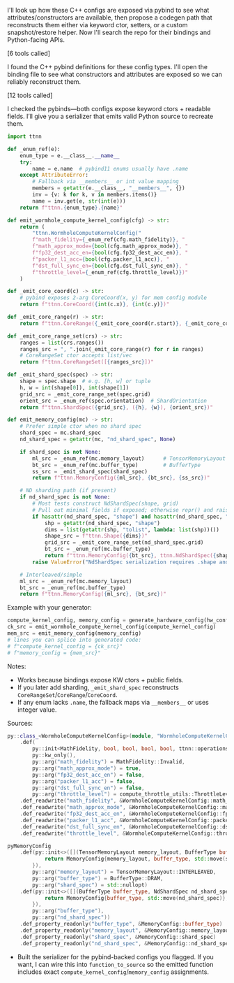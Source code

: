 I'll look up how these C++ configs are exposed via pybind to see what attributes/constructors are available, then propose a codegen path that reconstructs them either via keyword ctor, setters, or a custom snapshot/restore helper. Now I'll search the repo for their bindings and Python-facing APIs.

[6 tools called]

I found the C++ pybind definitions for these config types. I'll open the binding file to see what constructors and attributes are exposed so we can reliably reconstruct them.

[12 tools called]

I checked the pybinds—both configs expose keyword ctors + readable fields. I’ll give you a serializer that emits valid Python source to recreate them.

```python
import ttnn

def _enum_ref(e):
    enum_type = e.__class__.__name__
    try:
        name = e.name  # pybind11 enums usually have .name
    except AttributeError:
        # Fallback via __members__ or int value mapping
        members = getattr(e.__class__, "__members__", {})
        inv = {v: k for k, v in members.items()}
        name = inv.get(e, str(int(e)))
    return f"ttnn.{enum_type}.{name}"

def emit_wormhole_compute_kernel_config(cfg) -> str:
    return (
        "ttnn.WormholeComputeKernelConfig("
        f"math_fidelity={_enum_ref(cfg.math_fidelity)}, "
        f"math_approx_mode={bool(cfg.math_approx_mode)}, "
        f"fp32_dest_acc_en={bool(cfg.fp32_dest_acc_en)}, "
        f"packer_l1_acc={bool(cfg.packer_l1_acc)}, "
        f"dst_full_sync_en={bool(cfg.dst_full_sync_en)}, "
        f"throttle_level={_enum_ref(cfg.throttle_level)})"
    )

def _emit_core_coord(c) -> str:
    # pybind exposes 2-arg CoreCoord(x, y) for mem config module
    return f"ttnn.CoreCoord({int(c.x)}, {int(c.y)})"

def _emit_core_range(r) -> str:
    return f"ttnn.CoreRange({_emit_core_coord(r.start)}, {_emit_core_coord(r.end)})"

def _emit_core_range_set(crs) -> str:
    ranges = list(crs.ranges())
    ranges_src = ", ".join(_emit_core_range(r) for r in ranges)
    # CoreRangeSet ctor accepts list/vec
    return f"ttnn.CoreRangeSet([{ranges_src}])"

def _emit_shard_spec(spec) -> str:
    shape = spec.shape  # e.g. [h, w] or tuple
    h, w = int(shape[0]), int(shape[1])
    grid_src = _emit_core_range_set(spec.grid)
    orient_src = _enum_ref(spec.orientation)  # ShardOrientation
    return f"ttnn.ShardSpec({grid_src}, ({h}, {w}), {orient_src})"

def emit_memory_config(mc) -> str:
    # Prefer simple ctor when no shard spec
    shard_spec = mc.shard_spec
    nd_shard_spec = getattr(mc, "nd_shard_spec", None)

    if shard_spec is not None:
        ml_src = _enum_ref(mc.memory_layout)      # TensorMemoryLayout
        bt_src = _enum_ref(mc.buffer_type)        # BufferType
        ss_src = _emit_shard_spec(shard_spec)
        return f"ttnn.MemoryConfig({ml_src}, {bt_src}, {ss_src})"

    # ND sharding path (if present)
    if nd_shard_spec is not None:
        # Most tests construct NdShardSpec(shape, grid)
        # Pull out minimal fields if exposed; otherwise repr() and raise
        if hasattr(nd_shard_spec, "shape") and hasattr(nd_shard_spec, "grid"):
            shp = getattr(nd_shard_spec, "shape")
            dims = list(getattr(shp, "tolist", lambda: list(shp))())
            shape_src = f"ttnn.Shape({dims})"
            grid_src = _emit_core_range_set(nd_shard_spec.grid)
            bt_src = _enum_ref(mc.buffer_type)
            return f"ttnn.MemoryConfig({bt_src}, ttnn.NdShardSpec({shape_src}, {grid_src}))"
        raise ValueError("NdShardSpec serialization requires .shape and .grid")

    # Interleaved/simple
    ml_src = _enum_ref(mc.memory_layout)
    bt_src = _enum_ref(mc.buffer_type)
    return f"ttnn.MemoryConfig({ml_src}, {bt_src})"
```

Example with your generator:
```python
compute_kernel_config, memory_config = generate_hardware_config(hw_config)
ck_src = emit_wormhole_compute_kernel_config(compute_kernel_config)
mem_src = emit_memory_config(memory_config)
# lines you can splice into generated code:
# f"compute_kernel_config = {ck_src}"
# f"memory_config = {mem_src}"
```

Notes:
- Works because bindings expose KW ctors + public fields.
- If you later add sharding, `_emit_shard_spec` reconstructs `CoreRangeSet`/`CoreRange`/`CoreCoord`.
- If any enum lacks `.name`, the fallback maps via `__members__` or uses integer value.

Sources:
```55:70:/localdev/gwang/tmp/tt-metal-3/ttnn/cpp/ttnn-pybind/operations/core.cpp
py::class_<WormholeComputeKernelConfig>(module, "WormholeComputeKernelConfig")
    .def(
        py::init<MathFidelity, bool, bool, bool, bool, ttnn::operations::compute_throttle_utils::ThrottleLevel>(),
        py::kw_only(),
        py::arg("math_fidelity") = MathFidelity::Invalid,
        py::arg("math_approx_mode") = true,
        py::arg("fp32_dest_acc_en") = false,
        py::arg("packer_l1_acc") = false,
        py::arg("dst_full_sync_en") = false,
        py::arg("throttle_level") = compute_throttle_utils::ThrottleLevel::NO_THROTTLE)
    .def_readwrite("math_fidelity", &WormholeComputeKernelConfig::math_fidelity)
    .def_readwrite("math_approx_mode", &WormholeComputeKernelConfig::math_approx_mode)
    .def_readwrite("fp32_dest_acc_en", &WormholeComputeKernelConfig::fp32_dest_acc_en)
    .def_readwrite("packer_l1_acc", &WormholeComputeKernelConfig::packer_l1_acc)
    .def_readwrite("dst_full_sync_en", &WormholeComputeKernelConfig::dst_full_sync_en)
    .def_readwrite("throttle_level", &WormholeComputeKernelConfig::throttle_level);
```

```343:404:/localdev/gwang/tmp/tt-metal-3/ttnn/cpp/ttnn-pybind/tensor.cpp
pyMemoryConfig
    .def(py::init<>([](TensorMemoryLayout memory_layout, BufferType buffer_type, std::optional<ShardSpec> shard_spec) {
            return MemoryConfig{memory_layout, buffer_type, std::move(shard_spec)};
        }),
        py::arg("memory_layout") = TensorMemoryLayout::INTERLEAVED,
        py::arg("buffer_type") = BufferType::DRAM,
        py::arg("shard_spec") = std::nullopt)
    .def(py::init<>([](BufferType buffer_type, NdShardSpec nd_shard_spec) {
            return MemoryConfig{buffer_type, std::move(nd_shard_spec)};
        }),
        py::arg("buffer_type"),
        py::arg("nd_shard_spec"))
    .def_property_readonly("buffer_type", &MemoryConfig::buffer_type)
    .def_property_readonly("memory_layout", &MemoryConfig::memory_layout)
    .def_property_readonly("shard_spec", &MemoryConfig::shard_spec)
    .def_property_readonly("nd_shard_spec", &MemoryConfig::nd_shard_spec);
```

- Built the serializer for the pybind-backed configs you flagged. If you want, I can wire this into `function_to_source` so the emitted function includes exact `compute_kernel_config`/`memory_config` assignments.
